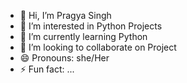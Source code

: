 - 👋 Hi, I’m Pragya Singh
- 👀 I’m interested in Python Projects 
- 🌱 I’m currently learning Python
- 💞️ I’m looking to collaborate on Project
- 😄 Pronouns: she/Her
- ⚡ Fun fact: ...

<!---
pragyasingh67/pragyasingh67 is a ✨ special ✨ repository because its `README.md` (this file) appears on your GitHub profile.
You can click the Preview link to take a look at your changes.
--->

